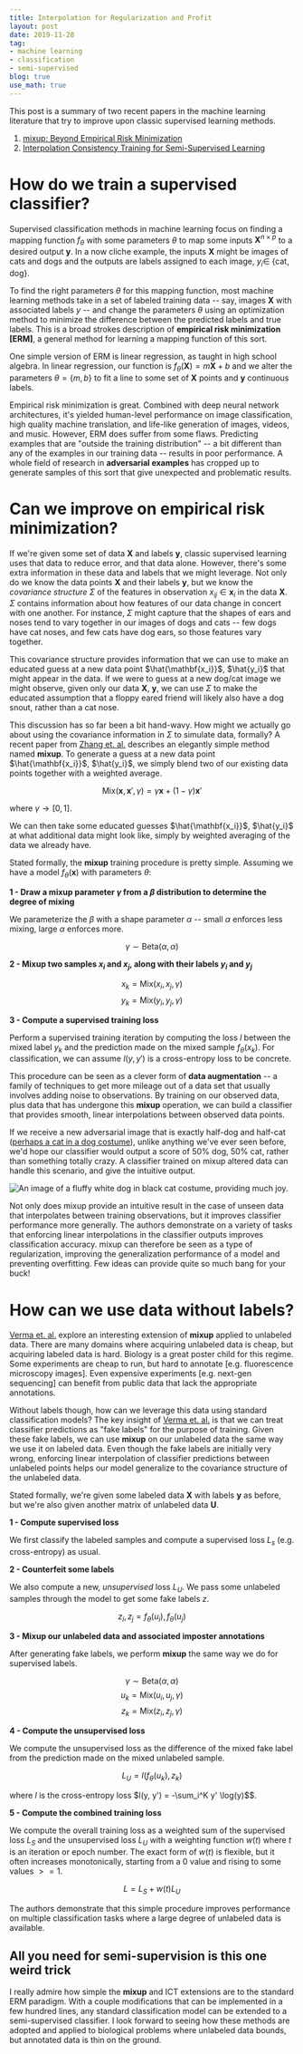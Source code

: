 ```yaml
---
title: Interpolation for Regularization and Profit
layout: post
date: 2019-11-28
tag:
- machine learning
- classification
- semi-supervised
blog: true
use_math: true
---
```

This post is a summary of two recent papers in the machine learning literature that try to improve upon classic supervised learning methods.

1. [mixup: Beyond Empirical Risk Minimization](https://arxiv.org/abs/1710.09412)
2. [Interpolation Consistency Training for Semi-Supervised Learning](https://arxiv.org/abs/1903.03825)

# How do we train a supervised classifier?

Supervised classification methods in machine learning focus on finding a mapping function $f_\theta$ with some parameters $\theta$ to map some inputs $\mathbf{X}^{n \times p}$ to a desired output $\mathbf{y}$.
In a now cliche example, the inputs $\mathbf{X}$ might be images of cats and dogs and the outputs are labels assigned to each image, $y_i \in$ {cat, dog}.

To find the right parameters $\theta$ for this mapping function, most machine learning methods take in a set of labeled training data -- say, images $\mathbf{X}$ with associated labels $y$ -- and change the parameters $\theta$ using an optimization method to minimize the difference between the predicted labels and true labels.
This is a broad strokes description of **empirical risk minimization [ERM]**, a general method for learning a mapping function of this sort.

One simple version of ERM is linear regression, as taught in high school algebra.
In linear regression, our function is $f_\theta(\mathbf{X}) = m\mathbf{X} + b$ and we alter the parameters $\theta = \{m, b\}$ to fit a line to some set of $\mathbf{X}$ points and $\mathbf{y}$ continuous labels.

Empirical risk minimization is great.
Combined with deep neural network architectures, it's yielded human-level performance on image classification, high quality machine translation, and life-like generation of images, videos, and music.
However, ERM does suffer from some flaws.
Predicting examples that are "outside the training distribution" -- a bit different than any of the examples in our training data -- results in poor performance.
A whole field of research in **adversarial examples** has cropped up to generate samples of this sort that give unexpected and problematic results.

# Can we improve on empirical risk minimization?

If we're given some set of data $\mathbf{X}$ and labels $\mathbf{y}$, classic supervised learning uses that data to reduce error, and that data alone.
However, there's some extra information in these data and labels that we might leverage.
Not only do we know the data points $\mathbf{X}$ and their labels $\mathbf{y}$, but we know the *covariance structure* $\Sigma$ of the features in observation $x_{ij} \in \mathbf{x}_i$ in the data $\mathbf{X}$.
$\Sigma$ contains information about how features of our data change in concert with one another.
For instance, $\Sigma$ might capture that the shapes of ears and noses tend to vary together in our images of dogs and cats -- few dogs have cat noses, and few cats have dog ears, so those features vary together.

This covariance structure provides information that we can use to make an educated guess at a new data point $\hat{\mathbf{x_i}}$, $\hat{y_i}$ that might appear in the data.
If we were to guess at a new dog/cat image we might observe, given only our data $\mathbf{X}$, $\mathbf{y}$, we can use $\Sigma$ to make the educated assumption that a floppy eared friend will likely also have a dog snout, rather than a cat nose.

This discussion has so far been a bit hand-wavy.
How might we actually go about using the covariance information in $\Sigma$ to simulate data, formally?
A recent paper from [Zhang et. al.](https://arxiv.org/abs/1710.09412) describes an elegantly simple method named **mixup**.
To generate a guess at a new data point $\hat{\mathbf{x_i}}$, $\hat{y_i}$, we simply blend two of our existing data points together with a weighted average.

$$\text{Mix}(\mathbf{x}, \mathbf{x}', \gamma) = \gamma \mathbf{x} + (1 - \gamma) \mathbf{x}'$$

where $\gamma \rightarrow [0, 1]$.

We can then take some educated guesses $\hat{\mathbf{x_i}}$, $\hat{y_i}$ at what additional data might look like, simply by weighted averaging of the data we already have.

Stated formally, the **mixup** training procedure is pretty simple. Assuming we have a model $f_\theta (\mathbf{x})$ with parameters $\theta$:

**1 - Draw a mixup parameter $\gamma$ from a $\beta$ distribution to determine the degree of mixing**

We parameterize the $\beta$ with a shape parameter $\alpha$ -- small $\alpha$ enforces less mixing, large $\alpha$ enforces more.

$$\gamma \sim \text{Beta}(\alpha, \alpha)$$

**2 - Mixup two samples $x_i$ and $x_j$, along with their labels $y_i$ and $y_j$**

$$x_k = \text{Mix}(x_i, x_j, \gamma)$$
$$y_k = \text{Mix}(y_i, y_j, \gamma)$$

**3 - Compute a supervised training loss**

Perform a supervised training iteration by computing the loss $l$ between the mixed label $y_k$ and the prediction made on the mixed sample $f_\theta(x_k)$. For classification, we can assume $l(y, y')$ is a cross-entropy loss to be concrete.

This procedure can be seen as a clever form of **data augmentation** -- a family of techniques to get more mileage out of a data set that usually involves adding noise to observations.
By training on our observed data, plus data that has undergone this **mixup** operation, we can build a classifier that provides smooth, linear interpolations between observed data points.

If we receive a new adversarial image that is exactly half-dog and half-cat ([perhaps a cat in a dog costume](https://i.pinimg.com/originals/72/48/a1/7248a1d4a343b9e78930bf250a2db212.jpg)), unlike anything we've ever seen before, we'd hope our classifier would output a score of 50% dog, 50% cat, rather than something totally crazy.
A classifier trained on mixup altered data can handle this scenario, and give the intuitive output.

![An image of a fluffy white dog in black cat costume, providing much joy.](https://i.pinimg.com/originals/72/48/a1/7248a1d4a343b9e78930bf250a2db212.jpg)

Not only does mixup provide an intuitive result in the case of unseen data that interpolates between training observations, but it improves classifier performance more generally.
The authors demonstrate on a variety of tasks that enforcing linear interpolations in the classifier outputs improves classification accuracy.
mixup can therefore be seen as a type of regularization, improving the generalization performance of a model and preventing overfitting.
Few ideas can provide quite so much bang for your buck!

# How can we use data without labels?

[Verma et. al.](https://arxiv.org/abs/1903.03825) explore an interesting extension of **mixup** applied to unlabeled data.
There are many domains where acquiring unlabeled data is cheap, but acquiring labeled data is hard.
Biology is a great poster child for this regime.
Some experiments are cheap to run, but hard to annotate [e.g. fluorescence microscopy images].
Even expensive experiments [e.g. next-gen sequencing] can benefit from public data that lack the appropriate annotations.

Without labels though, how can we leverage this data using standard classification models?
The key insight of [Verma et. al.](https://arxiv.org/abs/1903.03825) is that we can treat classifier predictions as "fake labels" for the purpose of training.
Given these fake labels, we can use **mixup** on our unlabeled data the same way we use it on labeled data.
Even though the fake labels are initially very wrong, enforcing linear interpolation of classifier predictions between unlabeled points helps our model generalize to the covariance structure of the unlabeled data.

Stated formally, we're given some labeled data $\mathbf{X}$ with labels $\mathbf{y}$ as before, but we're also given another matrix of unlabeled data $\mathbf{U}$.

**1 - Compute supervised loss**

We first classify the labeled samples and compute a supervised loss $L_s$ (e.g. cross-entropy) as usual.

**2 - Counterfeit some labels**

We also compute a new, *unsupervised* loss $L_U$. We pass some unlabeled samples through the model to get some fake labels $z$.

$$z_i, z_j = f_\theta(u_i), f_\theta(u_j)$$

**3 - Mixup our unlabeled data and associated imposter annotations**

After generating fake labels, we perform **mixup** the same way we do for supervised labels.

$$\gamma \sim \text{Beta}(\alpha, \alpha)$$
$$u_k = \text{Mix}(u_i, u_j, \gamma)$$
$$z_k = \text{Mix}(z_i, z_j, \gamma)$$

**4 - Compute the unsupervised loss**

We compute the unsupervised loss as the difference of the mixed fake label from the prediction made on the mixed unlabeled sample.

$$L_U = l(f_\theta(u_k), z_k)$$

where $l$ is the cross-entropy loss $l(y, y') = -\sum_i^K y' \log(y)$$.

**5 - Compute the combined training loss**

We compute the overall training loss as a weighted sum of the supervised loss $L_S$ and the unsupervised loss $L_U$ with a weighting function $w(t)$ where $t$ is an iteration or epoch number. The exact form of $w(t)$ is flexible, but it often increases monotonically, starting from a $0$ value and rising to some values $>= 1$.

$$L = L_S + w(t) L_U$$

The authors demonstrate that this simple procedure improves performance on multiple classification tasks where a large degree of unlabeled data is available.

## All you need for semi-supervision is this one weird trick

I really admire how simple the **mixup** and ICT extensions are to the standard ERM paradigm.
With a couple modifications that can be implemented in a few hundred lines, any standard classification model can be extended to a semi-supervised classifier.
I look forward to seeing how these methods are adopted and applied to biological problems where unlabeled data bounds, but annotated data is thin on the ground.
